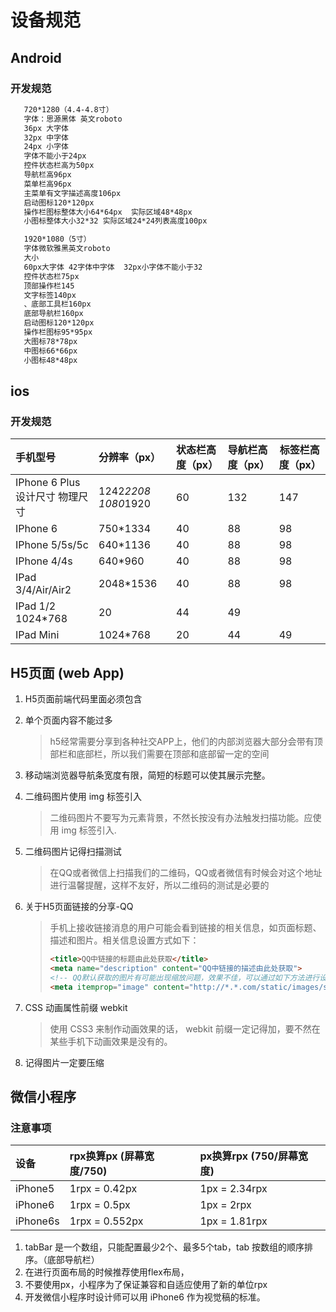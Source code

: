 # 设备规范

## Android

### 开发规范

```html
   720*1280（4.4-4.8寸）
   字体：思源黑体 英文roboto
   36px 大字体
   32px 中字体
   24px 小字体
   字体不能小于24px
   控件状态栏高为50px
   导航栏高96px
   菜单栏高96px
   主菜单有文字描述高度106px
   启动图标120*120px
   操作栏图标整体大小64*64px  实际区域48*48px
   小图标整体大小32*32 实际区域24*24列表高度100px
   ```

```html
   1920*1080（5寸）
   字体微软雅黑英文roboto
   大小
   60px大字体 42字体中字体  32px小字体不能小于32
   控件状态栏75px
   顶部操作栏145
   文字标签140px
   、底部工具栏160px
   底部导航栏160px
   启动图标120*120px
   操作栏图标95*95px
   大图标78*78px
   中图标66*66px
   小图标48*48px
   ```

## ios

### 开发规范

| 手机型号                       | 分辨率（px）        | 状态栏高度（px） | 导航栏高度（px） | 标签栏高度（px） |
| :----------------------------- | :------------------ | :--------------- | :--------------- | ---------------- |
| IPhone 6 Plus设计尺寸 物理尺寸 | 1242*2208 1080*1920 | 60               | 132              | 147              |
| IPhone 6                       | 750*1334            | 40               | 88               | 98               |
| IPhone 5/5s/5c                 | 640*1136            | 40               | 88               | 98               |
| IPhone 4/4s                    | 640*960             | 40               | 88               | 98               |
| IPad 3/4/Air/Air2              | 2048*1536           | 40               | 88               | 98               |
| IPad 1/2 1024*768              | 20                  | 44               | 49               |                  |
| IPad Mini                      | 1024*768            | 20               | 44               | 49               |

## H5页面 (web App)

1. H5页面前端代码里面必须包含

2. 单个页面内容不能过多

   > h5经常需要分享到各种社交APP上，他们的内部浏览器大部分会带有顶部栏和底部栏，所以我们需要在顶部和底部留一定的空间

3. 移动端浏览器导航条宽度有限，简短的标题可以使其展示完整。

4. 二维码图片使用 img 标签引入

   > 二维码图片不要写为元素背景，不然长按没有办法触发扫描功能。应使用 img 标签引入.

5. 二维码图片记得扫描测试

   > 在QQ或者微信上扫描我们的二维码，QQ或者微信有时候会对这个地址进行温馨提醒，这样不友好，所以二维码的测试是必要的

6. 关于H5页面链接的分享-QQ

   > 手机上接收链接消息的用户可能会看到链接的相关信息，如页面标题、描述和图片。相关信息设置方式如下：
   >
   > ```html
   > <title>QQ中链接的标题由此处获取</title>
   > <meta name="description" content="QQ中链接的描述由此处获取">
   > <!-- QQ默认获取的图片有可能出现缩放问题，效果不佳，可以通过如下方法进行设置 -->
   > <meta itemprop="image" content="http://*.*.com/static/images/share.png" />
   > ```

7. CSS 动画属性前缀 webkit

   > 使用 CSS3 来制作动画效果的话， webkit 前缀一定记得加，要不然在某些手机下动画效果是没有的。

8. 记得图片一定要压缩

## 微信小程序

### 注意事项

| 设备     | rpx换算px (屏幕宽度/750) | px换算rpx (750/屏幕宽度) |
| :------- | :----------------------- | :----------------------- |
| iPhone5  | 1rpx = 0.42px            | 1px = 2.34rpx            |
| iPhone6  | 1rpx = 0.5px             | 1px = 2rpx               |
| iPhone6s | 1rpx = 0.552px           | 1px = 1.81rpx            |

1. tabBar 是一个数组，只能配置最少2个、最多5个tab，tab 按数组的顺序排序。（底部导航栏）
2. 在进行页面布局的时候推荐使用flex布局，
3. 不要使用px，小程序为了保证兼容和自适应使用了新的单位rpx
4. 开发微信小程序时设计师可以用 iPhone6 作为视觉稿的标准。
